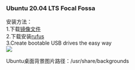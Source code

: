 ### Ubuntu 20.04 LTS Focal Fossa  
安装方法：  
1.下载[镜像文件](https://releases.ubuntu.com/20.04/ubuntu-20.04-desktop-amd64.iso?_ga=2.44567844.1646509989.1589195447-147625380.1589089798)  
2.下载安装[rufus](https://github.com/pbatard/rufus/releases/download/v3.10/rufus-3.10.exe)  
3.Create bootable USB drives the easy way  
![](http://rufus.ie/pics/rufus_en.png)  

Ubuntu桌面背景图片路径：/usr/share/backgrounds
